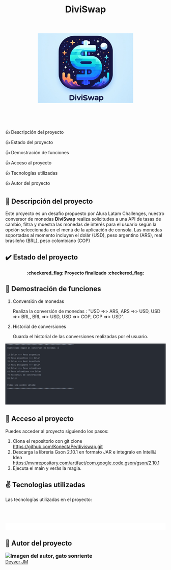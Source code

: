 <header style="display: flex; flex-direction: column; justify-content: center; align-items: center">
<h1 align="center">DiviSwap</h1>
<h1 align="center">
<img src="./images/main-logo.jpg" style="object-fit: cover; object-position: center; width: 300px;" alt="Logo principal de DiviSwap"/>
</h1>
</header>
<main>
<ul style="display:flex; flex-direction: column; gap: .5rem; list-style: none; padding: 0; margin-top: 50px">
<li>
<a href="#description" style="display: inline; align-items: center; gap: .5rem; text-decoration: none">
<span>👍</span> 
<span>Descripción del proyecto</span>
</a>
</li>
<li>
<a href="#state" style="display: inline; align-items: center; gap: .5rem; text-decoration: none">
<span>👍</span> 
<span>Estado del proyecto</span>
</a>
</li>
<li>
<a href="#functions" style="display: inline; align-items: center; gap: .5rem; text-decoration: none">
<span>👍</span> 
<span>Demostración de funciones</span>
</a>
</li>
<li>
<a href="#projects" style="display: inline; align-items: center; gap: .5rem; text-decoration: none">
<span>👍</span> 
<span>Acceso al proyecto</span>
</a>
</li>
<li>
<a href="#technologies" style="display: inline; align-items: center; gap: .5rem; text-decoration: none">
<span>👍</span> 
<span>Tecnologías utilizadas</span>
</a>
</li>
<li>
<a href="#author" style="display: inline; align-items: center; gap: .5rem; text-decoration: none">
<span>👍</span> 
<span>Autor del proyecto</span>
</a>
</li>
</ul>
<section id="description">
<h2>🚀 Descripción del proyecto</h2>
<p>Este proyecto es un desafío propuesto por Alura Latam Challenges, nuestro conversor de monedas <strong>DiviSwap</strong> realiza solicitudes a una API de tasas de cambio, filtra y muestra las monedas de interés para el usuario según la opción seleccionada en el menú de la aplicación de consola. Las monedas soportadas al momento incluyen el dolár (USD), peso argentino (ARS), real brasileño (BRL), peso colombiano (COP)</p>
</section>
<section id="state">
<h2>✔️ Estado del proyecto</h2>
<h4 align="center">
:checkered_flag: Proyecto finalizado :checkered_flag:
</h4>
</section>
<section id="functions">
<h2>🔨 Demostración de funciones</h2>
<ol>
<li>Conversión de monedas</li>
<p>Realiza la conversión de monedas : "USD =>> ARS, ARS =>> USD, USD =>> BRL, BRL =>> USD, USD =>> COP, COP =>> USD".</p>
<li>Historial de conversiones</li>
<p>Guarda el historial de las conversiones realizadas por el usuario.</p>
</ol>
<img src="./images/diviswap.gif" alt="Funcionalidades de diviswap, conversión de monedas e historial de conversiones">
</section>
<section id="projects">
<h2>📁 Acceso al proyecto</h2>
<p>Puedes acceder al proyecto siguiendo los pasos:</p>
<ol>
<li>Clona el repositorio con git clone 
<a href="#">https://github.com/KonectaPe/diviswap.git</a>
</li>
<li>
Descarga la libreria Gson 2.10.1 en formato JAR e integralo en IntelliJ Idea <a href="">https://mvnrepository.com/artifact/com.google.code.gson/gson/2.10.1</a>
</li>
<li>Ejecuta el main y verás la magia.</li>
</ol>
</section>
<section id="technologies">
<h2>✌️ Tecnologías utilizadas</h2>
<p>Las tecnologías utilizadas en el proyecto:</p>
<h3 align="center">
<img width="400px" src="https://rosamarfil.es/tutoriales/wp-content/uploads/2019/08/java-logo-png.png" alt="">
</h3>
<div style="background-color: 
#ffffff">
<h3 align="center">
<img width="400px" src="https://www.exchangerate-api.com/img/hr-logo-2022-ldpi-rc.png" alt="">
</h3>
</div>
</section>
<section id="author">
<h2>🧔 Autor del proyecto</h2>
<h3 style="padding: 0; margin: 0">
<img src="https://encrypted-tbn0.gstatic.com/images?q=tbn:ANd9GcQCHloGjvQT61AIkRXNYG18j8G8_6Sm5yblJwh5bUuMWg&s" alt="Imagen del autor, gato sonriente" width="50px" height="50px" style="object-fit: cover"/>
</h3>
<a href="https://github.com/KonectaPe/KonectaPe" target="_blank">
Deyver JM
</a>
</section>
</main>
<footer>
</footer>


